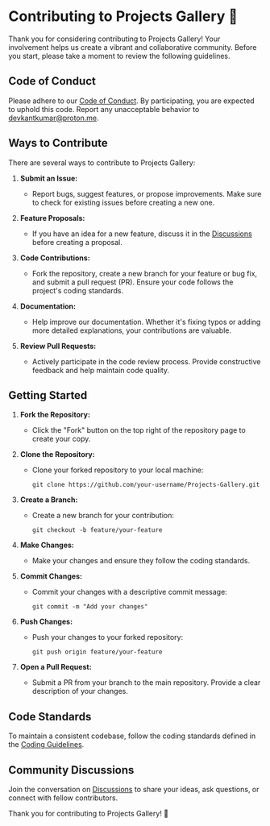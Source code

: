 # Contributing to Projects Gallery 🚀

Thank you for considering contributing to Projects Gallery! Your involvement helps us create a vibrant and collaborative community. Before you start, please take a moment to review the following guidelines.

## Code of Conduct

Please adhere to our [Code of Conduct](CODE_OF_CONDUCT.md). By participating, you are expected to uphold this code. Report any unacceptable behavior to devkantkumar@proton.me.

## Ways to Contribute

There are several ways to contribute to Projects Gallery:

1. **Submit an Issue:**
   - Report bugs, suggest features, or propose improvements. Make sure to check for existing issues before creating a new one.

2. **Feature Proposals:**
   - If you have an idea for a new feature, discuss it in the [Discussions](https://github.com/dev-kant-kumar/Projects-Gallery/discussions) before creating a proposal.

3. **Code Contributions:**
   - Fork the repository, create a new branch for your feature or bug fix, and submit a pull request (PR). Ensure your code follows the project's coding standards.

4. **Documentation:**
   - Help improve our documentation. Whether it's fixing typos or adding more detailed explanations, your contributions are valuable.

5. **Review Pull Requests:**
   - Actively participate in the code review process. Provide constructive feedback and help maintain code quality.

## Getting Started

1. **Fork the Repository:**
   - Click the "Fork" button on the top right of the repository page to create your copy.

2. **Clone the Repository:**
   - Clone your forked repository to your local machine:
     ```
     git clone https://github.com/your-username/Projects-Gallery.git
     ```

3. **Create a Branch:**
   - Create a new branch for your contribution:
     ```
     git checkout -b feature/your-feature
     ```

4. **Make Changes:**
   - Make your changes and ensure they follow the coding standards.

5. **Commit Changes:**
   - Commit your changes with a descriptive commit message:
     ```
     git commit -m "Add your changes"
     ```

6. **Push Changes:**
   - Push your changes to your forked repository:
     ```
     git push origin feature/your-feature
     ```

7. **Open a Pull Request:**
   - Submit a PR from your branch to the main repository. Provide a clear description of your changes.

## Code Standards

To maintain a consistent codebase, follow the coding standards defined in the [Coding Guidelines](link-to-coding-guidelines).

## Community Discussions

Join the conversation on [Discussions](https://github.com/dev-kant-kumar/Projects-Gallery/discussions) to share your ideas, ask questions, or connect with fellow contributors.

Thank you for contributing to Projects Gallery! 🌟
